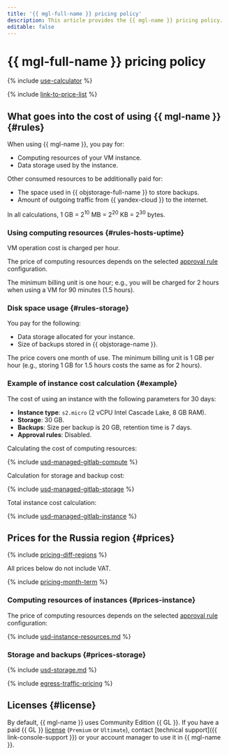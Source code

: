 ```yaml
---
title: '{{ mgl-full-name }} pricing policy'
description: This article provides the {{ mgl-name }} pricing policy.
editable: false
---
```


# {{ mgl-full-name }} pricing policy



{% include [use-calculator](../_includes/pricing/use-calculator.md) %}

{% include [link-to-price-list](../_includes/pricing/link-to-price-list.md) %}

## What goes into the cost of using {{ mgl-name }} {#rules}

When using {{ mgl-name }}, you pay for:
* Computing resources of your VM instance.
* Data storage used by the instance.

Other consumed resources to be additionally paid for:
* The space used in {{ objstorage-full-name }} to store backups.
* Amount of outgoing traffic from {{ yandex-cloud }} to the internet.

In all calculations, 1 GB = 2<sup>10</sup> MB = 2<sup>20</sup> KB = 2<sup>30</sup> bytes.

### Using computing resources {#rules-hosts-uptime}

VM operation cost is charged per hour.

The price of computing resources depends on the selected [approval rule](concepts/approval-rules.md) configuration.

The minimum billing unit is one hour; e.g., you will be charged for 2 hours when using a VM for 90 minutes (1.5 hours).

### Disk space usage {#rules-storage}

You pay for the following:
* Data storage allocated for your instance.
* Size of backups stored in {{ objstorage-name }}.

The price covers one month of use. The minimum billing unit is 1 GB per hour (e.g., storing 1 GB for 1.5 hours costs the same as for 2 hours).

### Example of instance cost calculation {#example}

The cost of using an instance with the following parameters for 30 days:

* **Instance type**: `s2.micro` (2 vCPU Intel Cascade Lake, 8 GB RAM).
* **Storage**: 30 GB.
* **Backups**: Size per backup is 20 GB, retention time is 7 days.
* **Approval rules**: Disabled.

Calculating the cost of computing resources:



{% include [usd-managed-gitlab-compute](../_pricing_examples/managed-gitlab/usd-managed-gitlab-compute.md) %}


Calculation for storage and backup cost:



  {% include [usd-managed-gitlab-storage](../_pricing_examples/managed-gitlab/usd-managed-gitlab-storage.md) %}


Total instance cost calculation:



{% include [usd-managed-gitlab-instance](../_pricing_examples/managed-gitlab/usd-managed-gitlab-instance.md) %}


## Prices for the Russia region {#prices}

{% include [pricing-diff-regions](../_includes/pricing-diff-regions.md) %}


All prices below do not include VAT.


{% include [pricing-month-term](../_includes/mdb/pricing-month-term.md) %}

### Computing resources of instances {#prices-instance}

The price of computing resources depends on the selected [approval rule](concepts/approval-rules.md) configuration:



{% include [usd-instance-resources.md](../_pricing/managed-gitlab/usd-instance-resources.md) %}


### Storage and backups {#prices-storage}



{% include [usd-storage.md](../_pricing/managed-gitlab/usd-storage.md) %}


{% include [egress-traffic-pricing](../_includes/egress-traffic-pricing.md) %}

## Licenses {#license}

By default, {{ mgl-name }} uses Community Edition {{ GL }}. If you have a paid {{ GL }} [license](https://about.gitlab.com/pricing/) (`Premium` or `Ultimate`), contact [technical support]({{ link-console-support }}) or your account manager to use it in {{ mgl-name }}.
